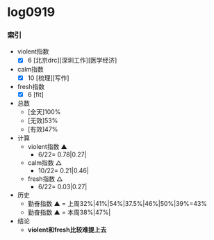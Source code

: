 # log0919

### 索引

- violent指数 
    * [x] 6 [北京drc][深圳工作][医学经济]
- calm指数 
    * [x] 10 [梳理][写作]
- fresh指数 
    * [x] 6 [fit]
- 总数
    * [全天]100%
    * [无效]53%
    * [有效]47%
- 计算
    + violent指数 ▲
        * 6/22= 0.78|0.27|
    + calm指数 △
        * 10/22= 0.21|0.46|
    + fresh指数 △
        * 6/22= 0.03|0.27|
- 历史
    + 勤奋指数 ▲ = 上周32%|41%|54%|37.5%|46%|50%|39%=43%
    + 勤奋指数 ▲ = 本周38%|47%|
- 结论
    + **violent和fresh比较难提上去**